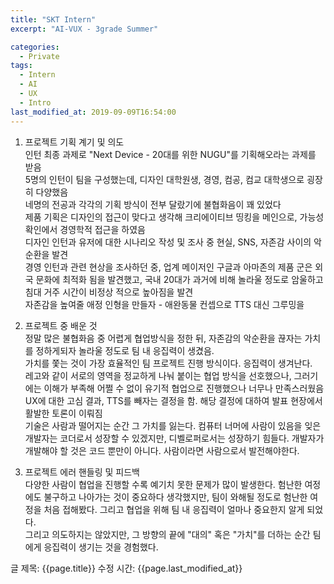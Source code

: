 ```yaml
---
title: "SKT Intern"
excerpt: "AI-VUX - 3grade Summer"

categories:
  - Private
tags:
  - Intern
  - AI
  - UX
  - Intro
last_modified_at: 2019-09-09T16:54:00
---
```


1. 프로젝트 기획 계기 및 의도  
인턴 최종 과제로 "Next Device - 20대를 위한 NUGU"를 기획해오라는 과제를 받음  
5명의 인턴이 팀을 구성했는데, 디자인 대학원생, 경영, 컴공, 컴교 대학생으로 굉장히 다양했음  
네명의 전공과 각각의 기획 방식이 전부 달랐기에 불협화음이 꽤 있었다  
제품 기획은 디자인의 접근이 맞다고 생각해 크리에이티브 띵킹을 메인으로, 가능성 확인에서 경영학적 접근을 하였음  
디자인 인턴과 유저에 대한 시나리오 작성 및 조사 중 현실, SNS, 자존감 사이의 악순환을 발견  
경영 인턴과 관련 현상을 조사하던 중, 업계 메이저인 구글과 아마존의 제품 군은 외국 문화에 최적화 됨을 발견했고, 국내 20대가 과거에 비해 놀라울 정도로 암울하고 침대 거주 시간이 비정상 적으로 높아짐을 발견  
자존감을 높여줄 애정 인형을 만들자 - 애완동물 컨셉으로 TTS 대신 그루밍을  

2. 프로젝트 중 배운 것  
정말 많은 불협화음 중 어렵게 협업방식을 정한 뒤, 자존감의 악순환을 끊자는 가치를 정하게되자 놀라울 정도로 팀 내 응집력이 생겼음.  
가치를 쫓는 것이 가장 효율적인 팀 프로젝트 진행 방식이다. 응집력이 생겨난다.  
레고와 같이 서로의 영역을 정교하게 나눠 붙이는 협업 방식을 선호했으나, 그러기에는 이해가 부족해 어쩔 수 없이 유기적 협업으로 진행했으나 너무나 만족스러웠음  
UX에 대한 고심 결과, TTS를 빼자는 결정을 함. 해당 결정에 대하여 발표 현장에서 활발한 토론이 이뤄짐  
기술은 사람과 떨어지는 순간 그 가치를 잃는다. 컴퓨터 너머에 사람이 있음을 잊은 개발자는 코더로서 성장할 수 있겠지만, 디벨로퍼로서는 성장하기 힘들다. 개발자가 개발해야 할 것은 코드 뿐만이 아니다. 사람이라면 사람으로서 발전해야한다.  

3. 프로젝트 에러 핸들링 및 피드백  
다양한 사람이 협업을 진행할 수록 예기치 못한 문제가 많이 발생한다. 험난한 여정에도 불구하고 나아가는 것이 중요하다 생각했지만, 팀이 와해될 정도로 험난한 여정을 처음 접해봤다. 그리고 협업을 위해 팀 내 응집력이 얼마나 중요한지 알게 되었다.  
그리고 의도하지는 않았지만, 그 방향의 끝에 "대의" 혹은 "가치"를 더하는 순간 팀에게 응집력이 생기는 것을 경험했다.  


글 제목: {{page.title}}
수정 시간: {{page.last_modified_at}}
